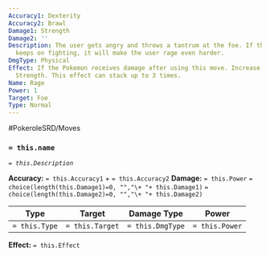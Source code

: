 ```yaml
---
Accuracy1: Dexterity
Accuracy2: Brawl
Damage1: Strength
Damage2: ''
Description: The user gets angry and throws a tantrum at the foe. If the attacker
  keeps on fighting, it will make the user rage even harder.
DmgType: Physical
Effect: If the Pokemon receives damage after using this move. Increase the User's
  Strength. This effect can stack up to 3 times.
Name: Rage
Power: 1
Target: Foe
Type: Normal
---
```


#PokeroleSRD/Moves

### `= this.name` 
*`= this.Description`*

**Accuracy:** `= this.Accuracy1` + `= this.Accuracy2`
**Damage:** `= this.Power` `= choice(length(this.Damage1)=0, "","\+ "+ this.Damage1)` `= choice(length(this.Damage2)=0, "","\+ "+ this.Damage2)`

| Type          | Target          | Damage Type          | Power          |
| ------------- | --------------- | ---------------- | -------------- |
| `= this.Type` | `= this.Target` | `= this.DmgType` | `= this.Power` | 

**Effect:** `= this.Effect`